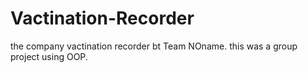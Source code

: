 # Vactination-Recorder
the company vactination recorder bt Team NOname. this was a group project using OOP. 
